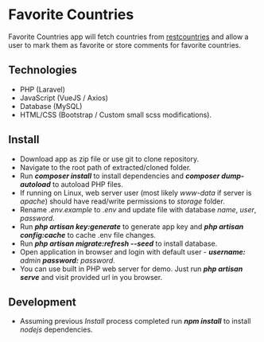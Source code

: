 # Favorite Countries

Favorite Countries app will fetch countries from [restcountries](https://restcountries.eu) and allow a user to mark them as favorite or store comments for favorite countries.

## Technologies

- PHP (Laravel)
- JavaScript (VueJS / Axios)
- Database (MySQL)
- HTML/CSS (Bootstrap / Custom small scss modifications).

## Install

- Download app as zip file or use git to clone repository.
- Navigate to the root path of extracted/cloned folder.
- Run ***composer install*** to install dependencies and ***composer dump-autoload*** to autoload PHP files.
- If running on Linux, web server user (most likely *www-data* if server is *apache*) should have read/write permissions to *storage* folder.
- Rename *.env.example* to *.env* and update file with database *name*, *user*, *password*.
- Run ***php artisan key:generate*** to generate app key and ***php artisan config:cache*** to cache .env file changes.
- Run ***php artisan migrate:refresh --seed*** to install database.
- Open application in browser and login with default user - ***username:*** *admin* ***password:*** *password*.
- You can use built in PHP web server for demo. Just run ***php artisan serve*** and visit provided url in you browser.

## Development

- Assuming previous *Install* process completed run ***npm install*** to install *nodejs* dependencies.

